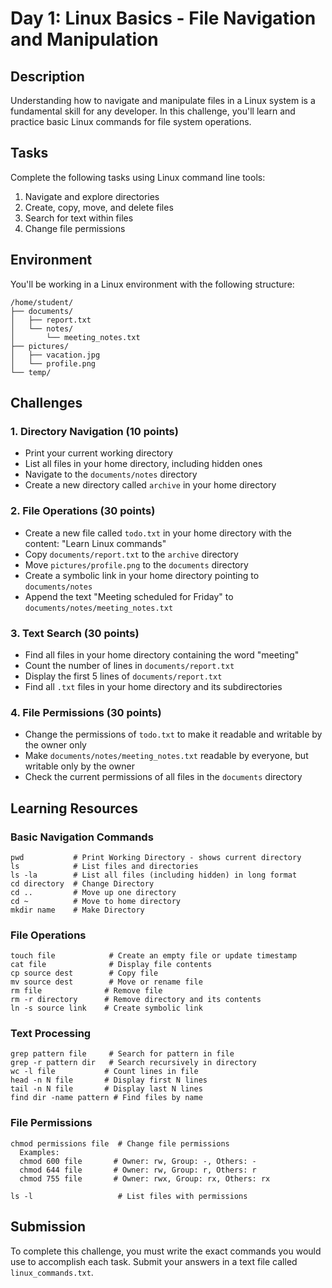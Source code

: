 # Day 1: Linux Basics - File Navigation and Manipulation

## Description

Understanding how to navigate and manipulate files in a Linux system is a fundamental skill for any developer. In this challenge, you'll learn and practice basic Linux commands for file system operations.

## Tasks

Complete the following tasks using Linux command line tools:

1. Navigate and explore directories
2. Create, copy, move, and delete files
3. Search for text within files
4. Change file permissions

## Environment

You'll be working in a Linux environment with the following structure:

```
/home/student/
├── documents/
│   ├── report.txt
│   └── notes/
│       └── meeting_notes.txt
├── pictures/
│   ├── vacation.jpg
│   └── profile.png
└── temp/
```

## Challenges

### 1. Directory Navigation (10 points)

- Print your current working directory
- List all files in your home directory, including hidden ones
- Navigate to the `documents/notes` directory
- Create a new directory called `archive` in your home directory

### 2. File Operations (30 points)

- Create a new file called `todo.txt` in your home directory with the content: "Learn Linux commands"
- Copy `documents/report.txt` to the `archive` directory
- Move `pictures/profile.png` to the `documents` directory
- Create a symbolic link in your home directory pointing to `documents/notes`
- Append the text "Meeting scheduled for Friday" to `documents/notes/meeting_notes.txt`

### 3. Text Search (30 points)

- Find all files in your home directory containing the word "meeting"
- Count the number of lines in `documents/report.txt`
- Display the first 5 lines of `documents/report.txt`
- Find all `.txt` files in your home directory and its subdirectories

### 4. File Permissions (30 points)

- Change the permissions of `todo.txt` to make it readable and writable by the owner only
- Make `documents/notes/meeting_notes.txt` readable by everyone, but writable only by the owner
- Check the current permissions of all files in the `documents` directory

## Learning Resources

### Basic Navigation Commands

```
pwd           # Print Working Directory - shows current directory
ls            # List files and directories
ls -la        # List all files (including hidden) in long format
cd directory  # Change Directory
cd ..         # Move up one directory
cd ~          # Move to home directory
mkdir name    # Make Directory
```

### File Operations

```
touch file            # Create an empty file or update timestamp
cat file              # Display file contents
cp source dest        # Copy file
mv source dest        # Move or rename file
rm file              # Remove file
rm -r directory      # Remove directory and its contents
ln -s source link    # Create symbolic link
```

### Text Processing

```
grep pattern file     # Search for pattern in file
grep -r pattern dir   # Search recursively in directory
wc -l file           # Count lines in file
head -n N file       # Display first N lines
tail -n N file       # Display last N lines
find dir -name pattern # Find files by name
```

### File Permissions

```
chmod permissions file  # Change file permissions
  Examples:
  chmod 600 file       # Owner: rw, Group: -, Others: -
  chmod 644 file       # Owner: rw, Group: r, Others: r
  chmod 755 file       # Owner: rwx, Group: rx, Others: rx
  
ls -l                   # List files with permissions
```

## Submission

To complete this challenge, you must write the exact commands you would use to accomplish each task. Submit your answers in a text file called `linux_commands.txt`.
